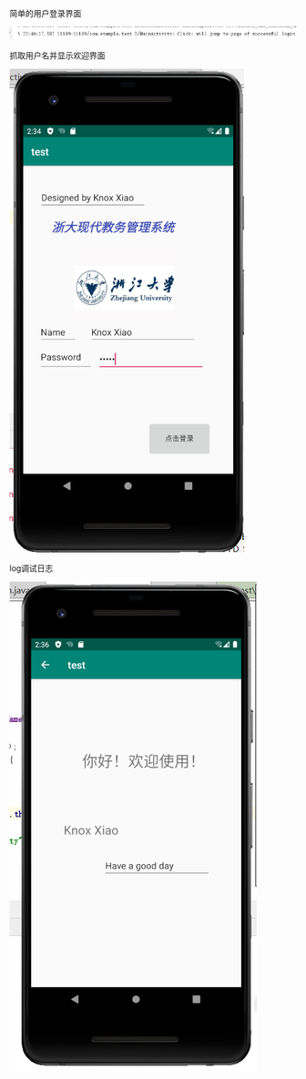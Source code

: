 



简单的用户登录界面

![image](https://github.com/Justherozen/byte_dance_android/blob/master/readme.assets/image-20200706224130231.png)

抓取用户名并显示欢迎界面

![image](https://github.com/Justherozen/byte_dance_android/blob/master/readme.assets/image-20200706224157679.png)



log调试日志

![image](https://github.com/Justherozen/byte_dance_android/blob/master/readme.assets/image-20200706224230528.png)